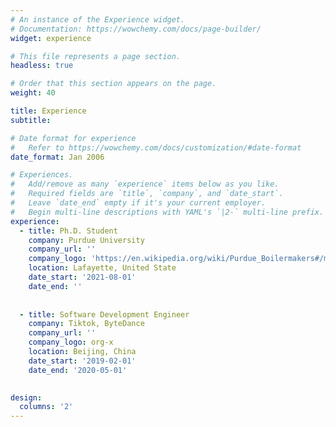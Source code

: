```yaml
---
# An instance of the Experience widget.
# Documentation: https://wowchemy.com/docs/page-builder/
widget: experience

# This file represents a page section.
headless: true

# Order that this section appears on the page.
weight: 40

title: Experience
subtitle:

# Date format for experience
#   Refer to https://wowchemy.com/docs/customization/#date-format
date_format: Jan 2006

# Experiences.
#   Add/remove as many `experience` items below as you like.
#   Required fields are `title`, `company`, and `date_start`.
#   Leave `date_end` empty if it's your current employer.
#   Begin multi-line descriptions with YAML's `|2-` multi-line prefix.
experience:
  - title: Ph.D. Student
    company: Purdue University
    company_url: ''
    company_logo: 'https://en.wikipedia.org/wiki/Purdue_Boilermakers#/media/File:Purdue_Boilermakers_logo.svg'
    location: Lafayette, United State
    date_start: '2021-08-01'
    date_end: ''
    
    
  - title: Software Development Engineer
    company: Tiktok, ByteDance
    company_url: ''
    company_logo: org-x
    location: Beijing, China
    date_start: '2019-02-01'
    date_end: '2020-05-01'
   

design:
  columns: '2'
---
```

